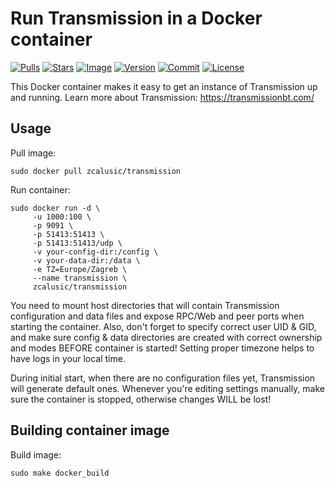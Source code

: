 # Run Transmission in a Docker container

[![Pulls](https://img.shields.io/docker/pulls/zcalusic/transmission.svg)](https://hub.docker.com/r/zcalusic/transmission/)
[![Stars](https://img.shields.io/docker/stars/zcalusic/transmission.svg)](https://hub.docker.com/r/zcalusic/transmission/)
[![Image](https://images.microbadger.com/badges/image/zcalusic/transmission.svg)](https://microbadger.com/images/zcalusic/transmission/)
[![Version](https://images.microbadger.com/badges/version/zcalusic/transmission.svg)](https://microbadger.com/images/zcalusic/transmission/)
[![Commit](https://images.microbadger.com/badges/commit/zcalusic/transmission.svg)](https://microbadger.com/images/zcalusic/transmission/)
[![License](https://images.microbadger.com/badges/license/zcalusic/transmission.svg)](https://microbadger.com/images/zcalusic/transmission/)

This Docker container makes it easy to get an instance of Transmission up and running.  Learn more about Transmission: <https://transmissionbt.com/>

## Usage

Pull image:

```
sudo docker pull zcalusic/transmission
```

Run container:

```
sudo docker run -d \
     -u 1000:100 \
     -p 9091 \
     -p 51413:51413 \
     -p 51413:51413/udp \
     -v your-config-dir:/config \
     -v your-data-dir:/data \
     -e TZ=Europe/Zagreb \
     --name transmission \
     zcalusic/transmission
```

You need to mount host directories that will contain Transmission configuration and data files and expose RPC/Web and peer ports when starting the container.  Also, don't forget to specify correct user UID & GID, and make sure config & data directories are created with correct ownership and modes BEFORE container is started!  Setting proper timezone helps to have logs in your local time.

During initial start, when there are no configuration files yet, Transmission will generate default ones.  Whenever you're editing settings manually, make sure the container is stopped, otherwise changes WILL be lost!

## Building container image

Build image:

```
sudo make docker_build
```
